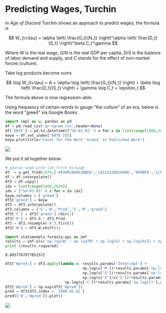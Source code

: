 # Predicting Wages, Turchin

In *Age of Discord* Turchin shows an approach to predict wages, the formula is

$$
W_{t+\tau} = \alpha \left( \frac{G_t}{N_t} \right)^\alpha
             \left( \frac{D_t}{S_t} \right)^\beta C_t^\gamma
$$

Where $W$ is the real wage, $G/N$ is the real GDP per capita, $D/S$ is
the balance of labor demand and supply, and $C$ stands for the effect of
non-market forces (culture).

Take log products become sums

$$
\log W_{t+\tau} = A + \alpha \log \left( \frac{G_t}{N_t} \right) +
                  \beta \log \left( \frac{D_t}{S_t} \right) + \gamma \log C_t +
		  \epsilon_t
$$

The formula above is now regression-able. 

Using frequency of certain words to gauge "the culture" of an era, below is
the word "greed" via Google Books.

```python
import impl as u, pandas as pd
df = pd.read_csv('gr-ngram.csv',header=None)
df['DATE'] = pd.to_datetime(["%d-01-01" % x for x in list(range(1800,2020))])
keyw = df.set_index('DATE')[0] 
keyw.plot(title="Count for the Word 'Greed' in Published Work")
```

![](https://cdn.fosstodon.org/media_attachments/files/112/163/022/078/112/717/original/1c08b53962c6a725.jpg)

We put it all together below

```python
# gdpcap wage prod lab_force minwage
df  = u.get_fred(1970,['A939RC0A052NBEA','LES1252881600Q','OPHNFB','CLF16OV','FEDMINNFRWG'])
df = df.interpolate()
df3 = df.copy()
idx = list(range(1800,2020))
idx = ["%d-01-01" % x for x in idx]
keyw.columns = ['greed']
df3['greed'] = keyw
df3 = df3.interpolate()
df3.columns = ['G','W','Prod','S','M','greed']
df3['C'] = df3['greed'].rdiv(1) 
df3['D'] = df3.G / df3.Prod
df3 = df3.resample('A').first()
df3['W'] = df3.W.shift(1)

import statsmodels.formula.api as smf
results = smf.ols('np.log(W) ~ np.log(M) + np.log(G) + np.log(D/S) + np.log(C)', data=df3).fit()
print (results.rsquared)
```

```text
0.8857767077052572
```

```python
df3['Wpred'] = df3.apply(lambda x: results.params['Intercept'] +
                                   np.log(x['M'])*results.params['np.log(M)'] +
                                   np.log(x['G'])*results.params['np.log(G)'] +
                                   np.log(x['D']/x['S'])*results.params['np.log(D / S)'] +
		                   np.log(x['C'])*results.params['np.log(C)'],axis=1)
df3['Wpred'] = np.exp(df3['Wpred'])
pred = df3[df3.index > '1980-01-01']
pred[['W','Wpred']].plot()
```

![](https://cdn.fosstodon.org/media_attachments/files/112/162/971/234/257/641/original/4b72a8f22a65f36e.jpg)

